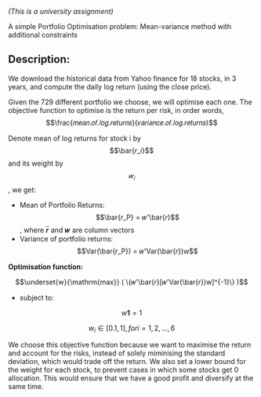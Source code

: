 *(This is a university assignment)*

A simple Portfolio Optimisation problem: Mean-variance method with additional constraints

## Description:

We download the historical data from Yahoo finance for 18 stocks, in 3 years, and compute the daily log return (using the close price). 

Given the 729 different portfolio we choose, we will optimise each one. The objective function to optimise is the return per risk, in order words, $$\frac{𝑚𝑒𝑎𝑛.𝑜𝑓.𝑙𝑜𝑔.𝑟𝑒𝑡𝑢𝑟𝑛𝑠}{𝑣𝑎𝑟𝑖𝑎𝑛𝑐𝑒.𝑜𝑓.𝑙𝑜𝑔.𝑟𝑒𝑡𝑢𝑟𝑛𝑠}$$ 
 
Denote mean of log returns for stock i by $$\bar{𝑟_𝑖}$$ and its weight by $$𝑤_𝑖$$, we get: 

- Mean of Portfolio Returns: $$\bar{𝑟_P} = 𝑤'\bar{𝑟}$$, where 𝒓̅ and 𝒘 are column vectors
- Variance of portfolio returns: $$Var(\bar{𝑟_P}) = 𝑤'Var(\bar{𝑟})w$$

**Optimisation function:**

$$\underset{w}{\mathrm{max}} ( \{𝑤'\bar{𝑟}[𝑤'Var(\bar{𝑟})w]^{-1}\} )$$

- subject to:

$$w\mathbf{1} = 1$$

$$w_i \in [0.1, 1], for i = 1,2,...,6$$


We choose this objective function because we want to maximise the return and account for the risks, instead of solely miminising the standard deviation, which would trade off the return. We also set a lower bound for the weight for each stock, to prevent cases in which some stocks get 0 allocation. This would ensure that we have a good profit and diversify at the same time.
